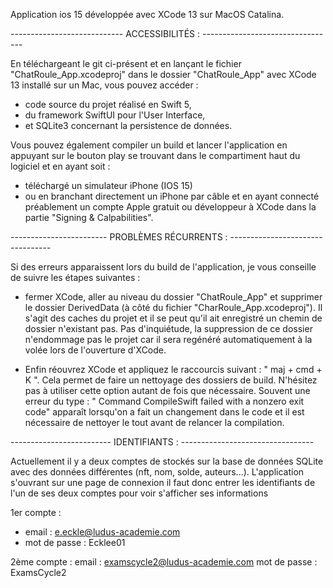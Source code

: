Application ios 15 développée avec XCode 13 sur MacOS Catalina.

---------------------------- ACCESSIBILITÉS : ---------------------------------

En téléchargeant le git ci-présent et en lançant le fichier "ChatRoule_App.xcodeproj" dans le dossier "ChatRoule_App" avec XCode 13 installé sur un Mac, 
vous pouvez accéder : 
- code source du projet réalisé en Swift 5, 
- du framework SwiftUI pour l'User Interface, 
- et SQLite3 concernant la persistence de données.

Vous pouvez également compiler un build et lancer l'application en appuyant sur le bouton play se trouvant dans le compartiment haut du logiciel et en ayant soit :
- téléchargé un simulateur iPhone (IOS 15)
- ou en branchant directement un iPhone par câble et en ayant connecté préablement un compte Apple gratuit ou développeur à XCode dans la partie
"Signing & Calpabilities".





------------------------ PROBLÈMES RÉCURRENTS : ---------------------------------

Si des erreurs apparaissent lors du build de l'application, je vous conseille de suivre les étapes suivantes :

- fermer XCode, aller au niveau du dossier "ChatRoule_App" et supprimer le dossier DerivedData (à côté du fichier "CharRoule_App.xcodeproj"). Il s'agit des caches du projet et il se peut qu'il ait enregistré un chemin de dossier n'existant pas. 
Pas d'inquiétude, la suppression de ce dossier n'endommage pas le projet car il sera regénéré automatiquement à la volée lors de l'ouverture d'XCode.

- Enfin réouvrez XCode et appliquez le raccourcis suivant : " maj + cmd + K ". Cela permet de faire un nettoyage des dossiers de build. 
N'hésitez pas à utiliser cette option autant de fois que nécessaire. 
Souvent une erreur du type : " Command CompileSwift failed with a nonzero exit code" apparaît lorsqu'on a fait un changement dans le code et il est nécessaire de nettoyer le tout avant de relancer la compilation.



------------------------- IDENTIFIANTS : ---------------------------------

Actuellement il y a deux comptes de stockés sur la base de données SQLite avec des données différentes (nft, nom, solde, auteurs...). L'application s'ouvrant sur une page de connexion il faut donc entrer les identifiants de l'un de ses deux comptes pour voir s'afficher ses informations

1er compte :
- email : e.eckle@ludus-academie.com
- mot de passe : Ecklee01

2ème compte :
email : examscycle2@ludus-academie.com
mot de passe : ExamsCycle2


